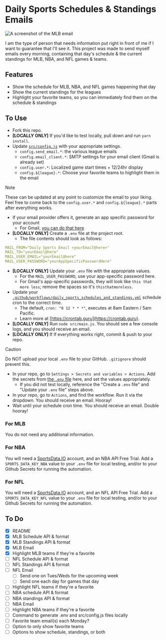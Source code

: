 # Daily Sports Schedules & Standings Emails

![A screenshot of the MLB email](/images/mlb-example.jpg)

I am the type of person that needs information put right in front of me if I want to guarantee that I'll see it. This project was made to send myself emails every morning, containing that day's schedule & the current standings for MLB, NBA, and NFL games & teams.

## Features

- Show the schedule for MLB, NBA, and NFL games happening that day
- Show the current standings for the leagues
- Highlight your favorite teams, so you can immediately find them on the schedule & standings

## To Use

- Fork this repo.
- **[LOCALLY ONLY]** If you'd like to test locally, pull down and run `yarn install`.
- Update [`src/config.js`](src/config.js) with your appropriate settings.
  - `config.send_email.*`: the various league emails
  - `config.email_client.*`: SMTP settings for your email client (Gmail is already set)
  - `config.user.*`: Localized game start times + 12/24hr display
  - `config.${league}.*`: Choose your favorite teams to highlight them in the email

> [!NOTE]
> These can be updated at any point to customize the email to your liking. Feel free to come back to the `config.user.*` and `config.${league}.*` parts after everything works.

- If your email provider offers it, generate an app specific password for your account
  - For Gmail, [you can do that here](https://myaccount.google.com/apppasswords)
- **[LOCALLY ONLY]** Create a `.env` file at the project root.
  - The file contents should look as follows:

```yaml
MAIL_FROM="Daily Sports Email <yourEmail@here>"
MAIL_TO="yourEmail@here"
MAIL_USER_EMAIL="yourEmail@here"
MAIL_USER_PASSWORD="yourAppSpecificPasswordHere"
```

- **[LOCALLY ONLY]** Update your `.env` file with the appropriate values.
  - For the `MAIL_USER_PASSWORD`, use your app-specific password here.
  - For Gmail's app-specific passwords, they will look like `this that more less`; remove the spaces so it's `thisthatmoreless`.
- Update your [`.github/workflows/daily_sports_schedules_and_standings.yml`](.github/workflows/daily_sports_schedules_and_standings.yml) schedule cron to the correct time.
  - The default, `cron: "0 12 * * *"`, executes at 8am Eastern / 5am Pacific.
  - Learn more at [https://crontab.guru](https://crontab.guru).
- **[LOCALLY ONLY]** Run `node src/main.js`. You should see a few console logs, and you should receive an email.
- **[LOCALLY ONLY]** If If everything works right, commit & push to your repo.

> [!CAUTION]
> Do NOT upload your local `.env` file to your GitHub. `.gitignore` should prevent this.

- In your repo, go to `Settings > Secrets and variables > Actions`. Add the secrets from [the `.env` file](.env) here, and set the values appropriately.
  - If you did not test locally, reference the "Create a `.env` file" and "Update your `.env` file" steps above.
- In your repo, go to `Actions`, and find the workflow. Run it via the dropdown. You should receive an email. Hooray!
- Wait until your schedule cron time. You should receive an email. Double hooray!

### For MLB

You do not need any additional information.

### For NBA

You will need a [SportsData.IO](https://sportsdata.io) account, and an NBA API Free Trial. Add a `SPORTS_DATA_KEY_NBA` value to your `.env` file for local testing, and/or to your Github Secrets for running the automation.

### For NFL

You will need a [SportsData.IO](https://sportsdata.io) account, and an NFL API Free Trial. Add a `SPORTS_DATA_KEY_NFL` value to your `.env` file for local testing, and/or to your Github Secrets for running the automation.

## To Do

- [X] README
- [X] MLB Schedule API & format
- [X] MLB Standings API & format
- [X] MLB Email
- [X] Highlight MLB teams if they're a favorite
- [ ] NFL Schedule API & format
- [ ] NFL Standings API & format
- [ ] NFL Email
  - [ ] Send one on Tues/Weds for the upcoming week
  - [ ] Send one each day for games that day
- [ ] Highlight NFL teams if they're a favorite
- [ ] NBA schedule API & format
- [ ] NBA standings API & format
- [ ] NBA Email
- [ ] Highlight NBA teams if they're a favorite
- [ ] Command to generate .env and src/config.js files locally
- [ ] Favorite team email(s) each Monday?
- [ ] Option to only show favorite teams
- [ ] Options to show schedule, standings, or both
